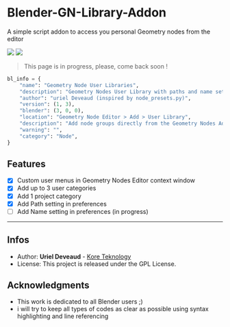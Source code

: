 # Blender-GN-Library-Addon
A simple script addon to access you personal Geometry nodes from the editor

<img src="https://img.shields.io/badge/Blender-3.1.0-green" /> <img src="https://img.shields.io/badge/Python-3.7-blue" />

> This page is in progress, please, come back soon !

```python
bl_info = {
    "name": "Geometry Node User Libraries",
    "description": "Geometry Nodes User Library with paths and name settings",
    "author": "uriel Deveaud (inspired by node_presets.py)",
    "version": (1, 3),
    "blender": (3, 0, 0),
    "location": "Geometry Node Editor > Add > User Library",
    "description": "Add node groups directly from the Geometry Nodes Add menu",
    "warning": "",
    "category": "Node",
}
```

## Features
- [x] Custom user menus in Geometry Nodes Editor context window
- [x] Add up to 3 user categories 
- [x] Add 1 project category
- [x] Add Path setting in preferences
- [ ] Add Name setting in preferences (in progress)

---

## Infos

* Author: **Uriel Deveaud** - [Kore Teknology](https://github.com/KoreTeknology)
* License: This project is released under the GPL License.


## Acknowledgments

* This work is dedicated to all Blender users ;)
* i will try to keep all types of codes as clear as possible using syntax highlighting and line referencing
